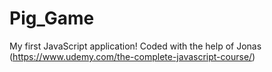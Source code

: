 # Pig_Game
My first JavaScript application! Coded with the help of Jonas (https://www.udemy.com/the-complete-javascript-course/)

